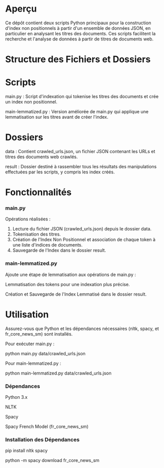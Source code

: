 # Aperçu

Ce dépôt contient deux scripts Python principaux pour la construction d'index non positionnels à partir d'un ensemble de données JSON, en particulier en analysant les titres des documents. Ces scripts facilitent la recherche et l'analyse de données à partir de titres de documents web.

# Structure des Fichiers et Dossiers

# Scripts

main.py : Script d'indexation qui tokenise les titres des documents et crée un index non positionnel.

main-lemmatized.py : Version améliorée de main.py qui applique une lemmatisation sur les titres avant de créer l'index.

# Dossiers

data : Contient crawled_urls.json, un fichier JSON contenant les URLs et titres des documents web crawlés.

result : Dossier destiné à rassembler tous les résultats des manipulations effectuées par les scripts, y compris les index créés.

# Fonctionnalités

### main.py

Opérations réalisées :

1. Lecture du fichier JSON (crawled_urls.json) depuis le dossier data.
2. Tokenisation des titres.
3. Création de l'Index Non Positionnel et association de chaque token à une liste d'indices de documents.
4. Sauvegarde de l'Index dans le dossier result.

### main-lemmatized.py

Ajoute une étape de lemmatisation aux opérations de main.py :

Lemmatisation des tokens pour une indexation plus précise.

Création et Sauvegarde de l'Index Lemmatisé dans le dossier result.

# Utilisation

Assurez-vous que Python et les dépendances nécessaires (nltk, spacy, et fr_core_news_sm) sont installés.

Pour exécuter main.py :

python main.py data/crawled_urls.json

Pour main-lemmatized.py :

python main-lemmatized.py data/crawled_urls.json

### Dépendances

Python 3.x

NLTK

Spacy

Spacy French Model (fr_core_news_sm)

### Installation des Dépendances

pip install nltk spacy

python -m spacy download fr_core_news_sm